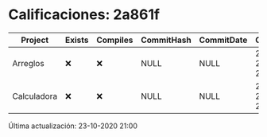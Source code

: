 # Calificaciones: 2a861f
|Project|Exists|Compiles|CommitHash|CommitDate|CheckDate|Comments|
|-|-|-|-|-|-|-|
|Arreglos|❌|❌|NULL|NULL|23-10-2020 21:00:21|No se encontró el archivo en PracticasComputacionI/Arreglos/Arreglos.cpp|
|Calculadora|❌|❌|NULL|NULL|23-10-2020 21:00:20|No se encontró el archivo en PracticasComputacionI/Calculadora/Calculadora.cpp|

Última actualización: 23-10-2020 21:00